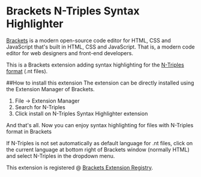 
Brackets N-Triples Syntax Highlighter
===================================

[Brackets](http://brackets.io) is a modern open-source code editor for HTML, CSS and JavaScript that's built in HTML, CSS and JavaScript. That is, a modern code editor for web designers and front-end developers.

This is a Brackets extension adding syntax highlighting for the [N-Triples format](http://www.w3.org/TR/n-triples/) (.nt files).

##How to install this extension
The extension can be directly installed using the Extension Manager of Brackets.

1. File -> Extension Manager 
2. Search for N-Triples 
3. Click install on N-Triples Syntax Highlighter extension

And that's all. Now you can enjoy syntax highlighting for files with N-Triples format in Brackets

If N-Triples is not set automatically as default language for .nt files, click on the current language at bottom right of Brackets window (normally HTML) and select N-Triples in the dropdown menu.

This extension is registered @  [Brackets Extension Registry](https://brackets-registry.aboutweb.com).
